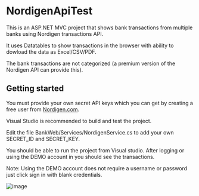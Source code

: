 # NordigenApiTest
This is an ASP.NET MVC project that shows bank transactions from multiple banks using Nordigen transactions API.

It uses Datatables to show transactions in the browser with ability to dowload the data as Excel/CSV/PDF.

The bank transactions are not categorized (a premium version of the Nordigen API can provide this).

## Getting started

You must provide your own secret API keys which you can get by creating a free user from [Nordigen.com](https://nordigen.com).

Visual Studio is recommended to build and test the project.

Edit the file BankWeb/Services/NordigenService.cs to add your own SECRET_ID and SECRET_KEY.

You should be able to run the project from Visual studio. After logging or using the DEMO account in you should see the transactions.

Note: Using the DEMO account does not require a username or password just click sign in with blank credentials.

![image](https://user-images.githubusercontent.com/59777181/178502171-672f3dcf-5dbc-4591-a4c4-efe2c4c5840b.png)
